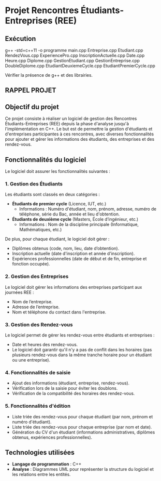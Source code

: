 # Projet Rencontres Étudiants-Entreprises (REE)

## Exécution

g++ -std=c++11 -o programme main.cpp Entreprise.cpp Etudiant.cpp RendezVous.cpp ExperiencePro.cpp InscriptionActuelle.cpp Date.cpp Heure.cpp Diplome.cpp GestionEtudiant.cpp GestionEntreprise.cpp DoubleDiplome.cpp EtudiantDeuxiemeCycle.cpp EtudiantPremierCycle.cpp

Vérifier la présence de g++ et des librairies.


## RAPPEL PROJET

## Objectif du projet

Ce projet consiste à réaliser un logiciel de gestion des Rencontres Étudiants-Entreprises (REE) depuis la phase d'analyse jusqu'à l'implémentation en C++. Le but est de permettre la gestion d'étudiants et d'entreprises participantes à ces rencontres, avec diverses fonctionnalités pour ajouter et gérer les informations des étudiants, des entreprises et des rendez-vous.

## Fonctionnalités du logiciel

Le logiciel doit assurer les fonctionnalités suivantes :

### 1. Gestion des Étudiants
Les étudiants sont classés en deux catégories :
- **Étudiants de premier cycle** (Licence, IUT, etc.)
  - Informations : Numéro d'étudiant, nom, prénom, adresse, numéro de téléphone, série du Bac, année et lieu d'obtention.
- **Étudiants de deuxième cycle** (Masters, École d’ingénieur, etc.)
  - Informations : Nom de la discipline principale (Informatique, Mathématiques, etc.)

De plus, pour chaque étudiant, le logiciel doit gérer :
- Diplômes obtenus (code, nom, lieu, date d’obtention).
- Inscription actuelle (date d'inscription et année d'inscription).
- Expériences professionnelles (date de début et de fin, entreprise et fonction occupée).

### 2. Gestion des Entreprises
Le logiciel doit gérer les informations des entreprises participant aux journées REE :
- Nom de l’entreprise.
- Adresse de l’entreprise.
- Nom et téléphone du contact dans l'entreprise.

### 3. Gestion des Rendez-vous
Le logiciel permet de gérer les rendez-vous entre étudiants et entreprises :
- Date et heures des rendez-vous.
- Le logiciel doit garantir qu'il n'y a pas de conflit dans les horaires (pas plusieurs rendez-vous dans la même tranche horaire pour un étudiant ou une entreprise).

### 4. Fonctionnalités de saisie
- Ajout des informations (étudiant, entreprise, rendez-vous).
- Vérification lors de la saisie pour éviter les doublons.
- Vérification de la compatibilité des horaires des rendez-vous.

### 5. Fonctionnalités d'édition
- Liste triée des rendez-vous pour chaque étudiant (par nom, prénom et numéro d'étudiant).
- Liste triée des rendez-vous pour chaque entreprise (par nom et date).
- Génération du CV d'un étudiant (informations administratives, diplômes obtenus, expériences professionnelles).

## Technologies utilisées

- **Langage de programmation** : C++
- **Analyse** : Diagrammes UML pour représenter la structure du logiciel et les relations entre les entités.
